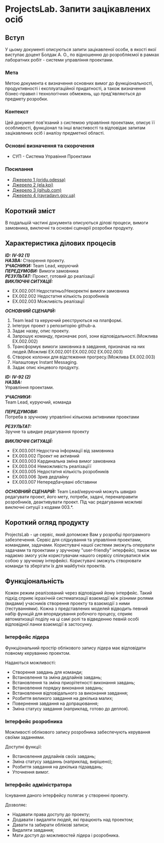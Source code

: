 # ProjectsLab. Запити зацікавлених осіб

## Вступ

У цьому документі описуються запити зацікавленої особи, в якості якої виступає доцент Болдак А. О., по відношенню до розробляємої в рамках лаборатних робіт - системи управління проектами.

### Мета 

Метою документа є визначення основних вимог до функціональності, продуктивності і експлуатаційної придатності, а також визначення бізнес-правил і технологічних обмежень, що пред'являються до предмету розробки.

### Контекст

Цей документ пов'язаний з системою управління проектами, описує її особливості, функціонал та інші властивості та відповідає запитам зацікавлених осіб і аналізу предметної області.


### Основні визначення та скорочення

* СУП - Система Управіння Проектами

### Посилання

- [Джерело 1 (oridu.odessa)](http://www.oridu.odessa.ua/7/7/metoduchni-rek/t/02.pdf)
- [Джерело 2 (ela.kpi)](https://ela.kpi.ua/bitstream/123456789/19481/1/DMM_UP_2017.pdf)
- [Джерело 3 (gihub.com)](https://github.com/ip-85/robin/blob/master/docs/stakeholders.md#4)
- [Джерело 4 (rayradavn.gov.ua)](http://rayradavn.gov.ua/images/metodychna/zayavka.pdf)

## Короткий зміст

В подальшій частині документа описуються ділові процеси, вимоги замовника, виключні та основні сценарії розробки продукту.

## Характеристика ділових процесів

***ID:*** ***IV-92 (1)***<br>
***НАЗВА:***  Cтворення проекту.<br>
***УЧАСНИКИ:***  Team Lead, керуючий<br>
***ПЕРЕДУМОВИ:***  Вимоги замовника<br>
***РЕЗУЛЬТАТ:***  Проект, готовий до реалізації<br>
***ВИКЛЮЧНІ СИТУАЦІЇ:***<br>

- EX.002.001 Недостатньо/Некоректні вимоги замовника<br>
- EX.002.002 Недостатня кількість розробників<br>
- EX.002.003 Можливість реалізації<br>

***ОСНОВНИЙ СЦЕНАРІЙ:***

1. Team lead та керуючий реєструються на платформі.
2. Інтегрує проект з репозиторію github-а.
3. Задає назву, опис проекту.
4. Запрошує команду, призначає ролі, зони відповідальності.(Можлива EX.002.002)
5. Трансформує вимоги замовника в завдання, призначає на них людей.(Можливі EX.002.001 EX.002.002 EX.002.003)
6. Створює колонки для відстеження прогресу.(Можлива EX.002.003)
7. Налаштовує Instant Messaging.
8. Задає опис кінцевого продукту.

***ID:*** ***IV-92 (2)***<br>
***НАЗВА:***<br>
Управління проектами.<br>

***УЧАСНИКИ:***<br>
Team Lead, куруючий, команда<br>

***ПЕРЕДУМОВИ:***<br>
Потреба в зручному управлінні кількома активними проектами<br>

***РЕЗУЛЬТАТ:***<br>
Зручне та швидке редагування проекту<br>

***ВИКЛЮЧНІ СИТУАЦІЇ:***<br>
- EX.003.001 Недостача інформації від замовника
- EX.003.002 Проект не активний
- EX.003.003 Кардинальна зміна вимог замовника
- EX.003.004 Неможливість реалізаціїї
- EX.003.005 Недостатня кількість розробників
- EX.003.006 Зрив дедлайну
- EX.003.007 Непередбачувані обставини

***ОСНОВНИЙ СЦЕНАРІЙ:***
Team Lead/керуючий можуть швидко редагувати проект, його мету, потреби, задачі, перенаправити розробників, деактивувати проект.
Під час редагування можливі виключні ситуції з кодами 003.*.

## Короткий огляд продукту

ProjectsLab - це сервіс, який допоможе Вам у розробці програмного забезпечення. Сервіс для слідкування та управління проектами, командами, задачами. Користувачі нашої системи зможуть оперувати задачами та проектами у зручному "user-friendly" інтерфейсі, також ми надаємо змогу усім користувачам нашого сервісу спілкуватися між собою у зручному інтерфейсі. Користувачі зможуть створювати команди та зберігати їх для майбутніх проектів.


## Функціональність

Кожен режим реалізований через відповідний йому інтерфейс. Такий підхід сприяє ієрахічній систематизації взаємодії між різними ролями (видами) учасників створення проекту та взаємодії з ними (тестуваннями). Кожна з представлених моделей відводить певний набір функцій для впорядкування робочого процесу, сприяє автоматизації поділу на ці самі ролі та відведенню певній особі відповідної ланки взаємодії в застосунку.

### Інтерфейс лідера

Функціональний простір облікового запису лідера має відповідати повному керуванню проектом.

Надаються можливості:
- Створення завдань для команди;
- Встановлення та зміна дедлайнів завдань;
- Встановлення та зміна приорітетності виконання завдань;
- Встановлення порядку виконання завдань;
- Встановлення відповідального за виконання завдання;
- Розбиття великого завдання на декілька малих;
- Повернення завдання на допрацювання;
- Зміна статусу завдання (наприклад, готово до деплоя).

### Інтерфейс розробника

Можливості облікового запису розробника забеспечують керування своїми заданнями.

Доступні функції:
- Встановлення дедлайнів своїх завдань;
- Зміна статусу завданнь (наприклад, вирішено);
- Розбиття завдання на декілька підзавдань;
- Уточнення вимог.

### Інтерфейс адміністратора

Існування даного інтерфейсу полягає у створенні проекту.

Дозволяє:
- Надавати права доступу до проекту;
- Додавати і видаляти людей, які працюють над проектом;
- Давати та забирати облікові записи;
- Видаляти завдання;
- Мати доступ до можливостей лідера і розробника.

